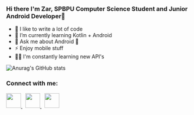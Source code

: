 ### Hi there I'm Zar, SPBPU Computer Science Student and Junior Android Developer👋

- 💪 I like to write a lot of code
- 🌱 I’m currently learning Kotlin + Android
- 💬 Ask me about Android 📱
- ⚡ Enjoy mobile stuff
- 🤹🏽 I'm constantly learning new API's

![Anurag's GitHub stats](https://github-readme-stats.vercel.app/api?username=Zar1official&show_icons=true&theme=radical)

### Connect with me:

<a href="https://t.me/zar1official" Target="_blank"><img src="https://cdn.jsdelivr.net/npm/simple-icons@v3/icons/telegram.svg" width = 40px> </a>&nbsp;
<a href="https://vk.com/zar1official" Target="_blank"><img src="https://cdn.jsdelivr.net/npm/simple-icons@v3/icons/vk.svg" width = 40px> </a>&nbsp;
<a href="https://www.instagram.com/zar1official/" Target="_blank"><img src="https://cdn.jsdelivr.net/npm/simple-icons@v3/icons/instagram.svg" width = 40px> </a>
